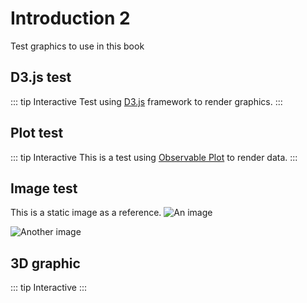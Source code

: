 # Introduction 2

Test graphics to use in this book

## D3.js test


<script setup>
import PlotComponent from './components/PlotFigure.vue'
import CustomComponent from './components/D3Test.vue'
import MachiningWindow from './components/MachiningWindow.vue'
</script>


::: tip Interactive
Test using [D3.js](https://d3js.org/what-is-d3) framework to render graphics. 
<CustomComponent />
:::

## Plot test
::: tip Interactive
This is a test using [Observable Plot](https://observablehq.com/plot/what-is-plot) to render data.
<PlotComponent />
:::

## Image test
This is a static image as a reference.
![An image](/images/SEM_Wide.png)

![Another image](/images/ECM_EDM_Pourbaix_Ti.png)

## 3D graphic

::: tip Interactive
<MachiningWindow />
:::
